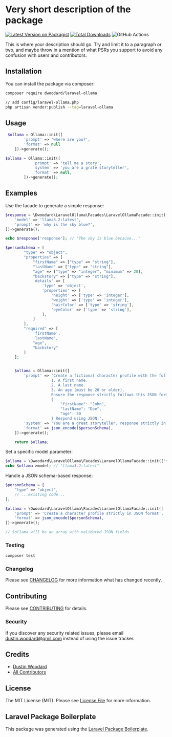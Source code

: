# Very short description of the package

[![Latest Version on Packagist](https://img.shields.io/packagist/v/dwoodard/laravel-ollama.svg?style=flat-square)](https://packagist.org/packages/dwoodard/laravel-ollama)
[![Total Downloads](https://img.shields.io/packagist/dt/dwoodard/laravel-ollama.svg?style=flat-square)](https://packagist.org/packages/dwoodard/laravel-ollama)
![GitHub Actions](https://github.com/dwoodard/laravel-ollama/actions/workflows/main.yml/badge.svg)

This is where your description should go. Try and limit it to a paragraph or two, and maybe throw in a mention of what PSRs you support to avoid any confusion with users and contributors.

## Installation

You can install the package via composer:

```bash
composer require dwoodard/laravel-ollama
```

```bash
// add config/laravel-ollama.php
php artisan vendor:publish --tag=laravel-ollama
```

## Usage

```php
 $ollama = Ollama::init([
        'prompt' => 'where are you?',
        'format' => null
    ])->generate();
```

```php
$ollama = Ollama::init([
            'prompt' => 'tell me a story',
            'system' => 'you are a grate storyteller',
            'format' => null,
        ])->generate();
```

## Examples

Use the facade to generate a simple response:

```php
$response = \Dwoodard\LaravelOllama\Facades\LaravelOllamaFacade::init([
    'model' => 'llama3.2:latest',
    'prompt' => 'why is the sky blue?',
])->generate();

echo $response['response']; // "The sky is blue because..."
```

```php
$personSchema = [
        "type" => "object",
        "properties" => [
            "firstName" => ["type" => "string"],
            "lastName" => ["type" => "string"],
            "age" => ["type" => "integer", "minimum" => 20],
            "backstory" => ["type" => "string"],
            'details' => [
                'type' => 'object',
                'properties' => [
                    'height' => ['type' => 'integer'],
                    'weight' => ['type' => 'integer'],
                    'hairColor' => ['type' => 'string'],
                    'eyeColor' => ['type' => 'string'],
                ],
            ]
        ],
        "required" => [
            'firstName',
            'lastName',
            "age",
            "backstory"
        ]
    ];


    $ollama = Ollama::init([
        'prompt' => 'Create a fictional character profile with the following details: 
                    1. A first name.
                    2. A last name.
                    3. An age (must be 20 or older).
                    Ensure the response strictly follows this JSON format: 
                    {
                        "firstName": "John",
                        "lastName": "Doe",
                        "age": 30
                    } Respond using JSON.',
        'system' => 'You are a great storyteller. response strictly in JSON format without additional text.',
        'format' => json_encode($personSchema),
    ])->generate();

    return $ollama;

```

Set a specific model parameter:

```php
$ollama = \Dwoodard\LaravelOllama\Facades\LaravelOllamaFacade::init(['model' => 'llama3.2:latest']);
echo $ollama->model; // "llama3.2:latest"
```

Handle a JSON schema-based response:

```php
$personSchema = [
    "type" => "object",
    // ...existing code...
];

$ollama = \Dwoodard\LaravelOllama\Facades\LaravelOllamaFacade::init([
    'prompt' => 'Create a character profile strictly in JSON format',
    'format' => json_encode($personSchema),
])->generate();

// $ollama will be an array with validated JSON fields 
```

### Testing

```bash
composer test
```

### Changelog

Please see [CHANGELOG](CHANGELOG.md) for more information what has changed recently.

## Contributing

Please see [CONTRIBUTING](CONTRIBUTING.md) for details.

### Security

If you discover any security related issues, please email <dustin.woodard@gmil.com> instead of using the issue tracker.

## Credits

- [Dustin Woodard](https://github.com/dwoodard)
- [All Contributors](../../contributors)

## License

The MIT License (MIT). Please see [License File](LICENSE.md) for more information.

## Laravel Package Boilerplate

This package was generated using the [Laravel Package Boilerplate](https://laravelpackageboilerplate.com).
